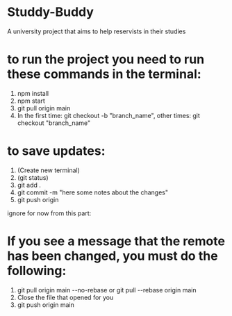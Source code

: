 # Studdy-Buddy
A university project that aims to help reservists in their studies

# to run the project you need to run these commands in the terminal:

1. npm install
2. npm start
3. git pull origin main
4. In the first time: git checkout -b "branch_name", other times: git checkout "branch_name"

# to save updates:

1. (Create new terminal)
2. (git status)
3. git add .
4. git commit -m "here some notes about the changes"
5. git push origin


ignore for now from this part:
# If you see a message that the remote has been changed, you must do the following:

1. git pull origin main --no-rebase     or      git pull --rebase origin main
2. Close the file that opened for you
3. git push origin main
